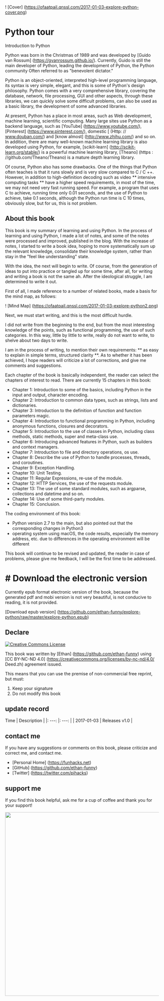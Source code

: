 ! [Cover] (https://ofaatpail.qnssl.com/2017-01-03-explore-python-cover.png)

Python tour
===

Introduction to Python

Python was born in the Christmas of 1989 and was developed by [Guido van Rossum] (https://gvanrossum.github.io/). Currently, Guido is still the main developer of Python, leading the development of Python, the Python community Often referred to as "benevolent dictator."

Python is an object-oriented, interpreted high-level programming language, its syntax is very simple, elegant, and this is some of Python's design philosophy. Python comes with a very comprehensive library, covering the database, network, file processing, GUI and other aspects, through these libraries, we can quickly solve some difficult problems, can also be used as a basic library, the development of some advanced libraries.

At present, Python has a place in most areas, such as Web development, machine learning, scientific computing. Many large sites use Python as a backend language, such as [YouTube] (https://www.youtube.com/), [Pinterest] (https://www.pinterest.com/), domestic [ (Http: // www.douban.com/) and [know almost] (http://www.zhihu.com/) and so on. In addition, there are many well-known machine learning library is also developed using Python, for example, [scikit-learn] (http://scikit-learn.org/stable/) is a powerful machine learning library, [Theano] (https : //github.com/Theano/Theano) is a mature depth learning library.

Of course, Python also has some drawbacks. One of the things that Python often teaches is that it runs slowly and is very slow compared to C / C ++. However, in addition to high-definition decoding such as video ** intensive computing tasks ** have a higher speed requirements, in most of the time, we may not need very fast running speed. For example, a program that uses C to achieve, running time only 0.01 seconds, and the use of Python to achieve, take 0.1 seconds, although the Python run time is C 10 times, obviously slow, but for us, this is not problem.

## About this book

This book is my summary of learning and using Python. In the process of learning and using Python, I made a lot of notes, and some of the notes were processed and improved, published in the blog. With the increase of notes, I started to write a book idea, hoping to more systematically sum up the relevant knowledge, consolidate their knowledge system, rather than stay in the "feel like understanding" state.

With the idea, the next will begin to write. Of course, from the generation of ideas to put into practice or tangled up for some time, after all, for writing and writing a book is not the same ah. After the ideological struggle, I am determined to write it out.

First of all, I made reference to a number of related books, made a basis for the mind map, as follows:

! [Mind Map] (https://ofaatpail.qnssl.com/2017-01-03-explore-python2.png)

Next, we must start writing, and this is the most difficult hurdle.

I did not write from the beginning to the end, but from the most interesting knowledge of the points, such as functional programming, the use of such categories. In this way, little by little to write, really do not want to write, to shelve about two days to write.

I am in the process of writing, to mention their own requirements: ** as easy to explain in simple terms, structured clarity **. As to whether it has been achieved, I hope readers will criticize a lot of corrections, and give me comments and suggestions.

Each chapter of the book is basically independent, the reader can select the chapters of interest to read. There are currently 15 chapters in this book:

- Chapter 1: Introduction to some of the basics, including Python in the input and output, character encoding.
- Chapter 2: Introduction to common data types, such as strings, lists and dictionaries.
- Chapter 3: Introduction to the definition of function and function parameters magic.
- Chapter 4: Introduction to functional programming in Python, including anonymous functions, closures and decorators.
- Chapter 5: Introduction to the use of classes in Python, including class methods, static methods, super and meta-class use.
- Chapter 6: Introducing advanced features in Python, such as builders and context managers.
- Chapter 7: Introduction to file and directory operations, os use.
- Chapter 8: Describe the use of Python to handle processes, threads, and coroutines.
- Chapter 9: Exception Handling.
- Chapter 10: Unit Testing.
- Chapter 11: Regular Expressions, re-use of the module.
- Chapter 12: HTTP Services, the use of the requests module.
- Chapter 13: The use of some standard modules, such as argparse, collections and datetime and so on.
- Chapter 14: Use of some third-party modules.
- Chapter 15: Conclusion.

The coding environment of this book:

- Python version 2.7 to the main, but also pointed out that the corresponding changes in Python3
- operating system using macOS, the code results, especially the memory address, etc. due to differences in the operating environment will be different

This book will continue to be revised and updated, the reader in case of problems, please give me feedback, I will be the first time to be addressed.

# # Download the electronic version

Currently epub format electronic version of the book, because the generated pdf and mobi version is not very beautiful, is not conducive to reading, it is not provided.

[Download epub version] (https://github.com/ethan-funny/explore-python/raw/master/explore-python.epub)

## Declare

<a rel="license" href="https://creativecommons.org/licenses/by-nc-nd/4.0/"> <img alt = "Creative Commons License" style = "border-width: 0" src = "Https://i.creativecommons.org/l/by-nc-nd/4.0/88x31.png" /> </a>

This book was written by [Ethan] (https://github.com/ethan-funny) using [CC BY-NC-ND 4.0] (https://creativecommons.org/licenses/by-nc-nd/4.0/ Deed.zh) agreement issued.

This means that you can use the premise of non-commercial free reprint, but must:

1. Keep your signature
2. Do not modify this book

## update record

Time | Description |
|: ---: |: ---: |
| 2017-01-03 | Releases v1.0 |

## contact me

If you have any suggestions or comments on this book, please criticize and correct me, and contact me.

- [Personal Home] (https://funhacks.net)
- [GitHub] (https://github.com/ethan-funny)
- [Twitter] (https://twitter.com/pihacks)

## support me

If you find this book helpful, ask me for a cup of coffee and thank you for your support!

<Img src = 'https: //ofaatpail.qnssl.com/2017-01-03-Ali_Wechat_Pay.png' width = '600'>

